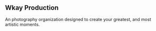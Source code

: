 

## Wkay Production

An photography organization designed to create your greatest, and most artistic moments.  


